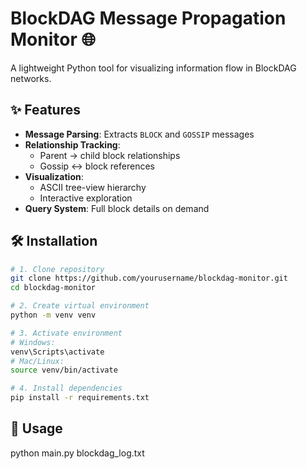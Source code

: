 # BlockDAG Message Propagation Monitor 🌐

A lightweight Python tool for visualizing information flow in BlockDAG networks.

## ✨ Features
- **Message Parsing**: Extracts `BLOCK` and `GOSSIP` messages
- **Relationship Tracking**:
  - Parent → child block relationships
  - Gossip ↔ block references
- **Visualization**:
  - ASCII tree-view hierarchy
  - Interactive exploration
- **Query System**: Full block details on demand

## 🛠 Installation
```bash
# 1. Clone repository
git clone https://github.com/yourusername/blockdag-monitor.git
cd blockdag-monitor

# 2. Create virtual environment
python -m venv venv

# 3. Activate environment
# Windows:
venv\Scripts\activate
# Mac/Linux:
source venv/bin/activate

# 4. Install dependencies
pip install -r requirements.txt
```
## 🚀 Usage
python main.py blockdag_log.txt
